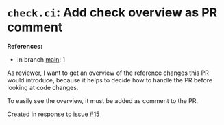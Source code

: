 # `check.ci`: Add check overview as PR comment

**References:**

- in branch [main](https://github.com/mhatzl/mantra/tree/main): 1

As reviewer, I want to get an overview of the reference changes this PR would introduce,
because it helps to decide how to handle the PR before looking at code changes.

To easily see the overview, it must be added as comment to the PR.

Created in response to [issue #15](https://github.com/mhatzl/mantra/issues/15)
